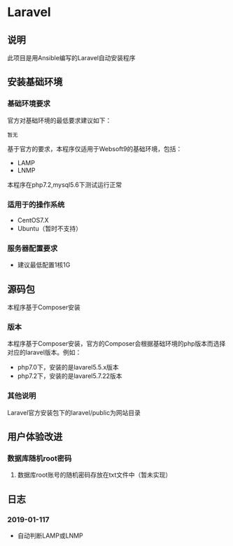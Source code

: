 # Laravel

## 说明
此项目是用Ansible编写的Laravel自动安装程序

## 安装基础环境

### 基础环境要求

官方对基础环境的最低要求建议如下：
~~~
暂无
~~~

基于官方的要求，本程序仅适用于Websoft9的基础环境，包括：

* LAMP
* LNMP

本程序在php7.2,mysql5.6下测试运行正常

### 适用于的操作系统

* CentOS7.X
* Ubuntu（暂时不支持）

### 服务器配置要求

* 建议最低配置1核1G


## 源码包

本程序基于Composer安装


### 版本
本程序基于Composer安装，官方的Composer会根据基础环境的php版本而选择对应的laravel版本。例如：

* php7.0下，安装的是lavarel5.5.x版本
* php7.2下，安装的是lavarel5.7.22版本  

### 其他说明
Laravel官方安装包下的laravel/public为网站目录


## 用户体验改进

### 数据库随机root密码
1. 数据库root账号的随机密码存放在txt文件中（暂未实现） 


## 日志
### 2019-01-117
* 自动判断LAMP或LNMP
